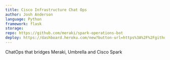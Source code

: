 ```yaml
---
title: Cisco Infrastructure Chat Ops
author: Josh Anderson
language: Python
framework: flask
storage:
repo: https://github.com/meraki/spark-operations-bot
deploy: https://dashboard.heroku.com/new?button-url=https%3A%2F%2Fgithub.com%2Fmeraki%2Fspark-operations-bot&template=https%3A%2F%2Fgithub.com%2Fmeraki%2Fspark-operations-bot
---
```


ChatOps that bridges Meraki, Umbrella and Cisco Spark
